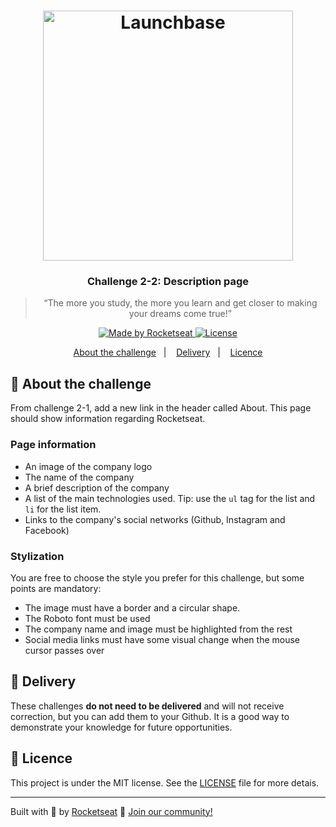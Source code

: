 <h1 align="center">
    <img alt="Launchbase" src="https://storage.googleapis.com/golden-wind/bootcamp-launchbase/logo.png" width="400px" />
</h1>

<h3 align = "center">
  Challenge 2-2: Description page
</h3>

<blockquote align = "center"> “The more you study, the more you learn and get closer to making your dreams come true!” </blockquote>

<p align="center">

  <a href="https://rocketseat.com.br">
    <img alt="Made by Rocketseat" src="https://img.shields.io/badge/made%20by-Rocketseat-%23F8952D">
  </a>

  <a href="LICENSE" >
    <img alt="License" src="https://img.shields.io/badge/license-MIT-%23F8952D">
  </a>

</p>

<p align="center">
  <a href="#rocket-about-the-challenge">About the challenge</a>&nbsp;&nbsp;&nbsp;|&nbsp;&nbsp;&nbsp;
  <a href="#calendar-delivery">Delivery</a>&nbsp;&nbsp;&nbsp;|&nbsp;&nbsp;&nbsp;
  <a href="#memo-licence">Licence</a>
</p>


## :rocket: About the challenge

From challenge 2-1, add a new link in the header called About. This page should show information regarding Rocketseat.


### Page information

- An image of the company logo
- The name of the company
- A brief description of the company
- A list of the main technologies used. Tip: use the `ul` tag for the list and `li` for the list item.
- Links to the company's social networks (Github, Instagram and Facebook)


### Stylization

You are free to choose the style you prefer for this challenge, but some points are mandatory:

- The image must have a border and a circular shape.
- The Roboto font must be used
- The company name and image must be highlighted from the rest
- Social media links must have some visual change when the mouse cursor passes over



## :calendar: Delivery

These challenges **do not need to be delivered** and will not receive correction, but you can add them to your Github. It is a good way to demonstrate your knowledge for future opportunities.

## :memo: Licence

This project is under the MIT license. See the [LICENSE](../LICENSE) file for more detais.

---

Built with :purple_heart: by [Rocketseat](https://rocketseat.com.br) :wave: [Join our community!](https://discordapp.com/invite/gCRAFhc)

